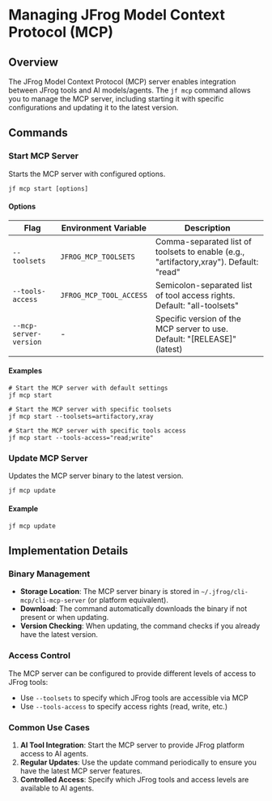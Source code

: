 # Managing JFrog Model Context Protocol (MCP)

## Overview

The JFrog Model Context Protocol (MCP) server enables integration between JFrog tools and AI models/agents. The `jf mcp` command allows you to manage the MCP server, including starting it with specific configurations and updating it to the latest version.

## Commands

### Start MCP Server

Starts the MCP server with configured options.

```
jf mcp start [options]
```

#### Options

| Flag | Environment Variable | Description |
|------|---------------------|-------------|
| `--toolsets` | `JFROG_MCP_TOOLSETS` | Comma-separated list of toolsets to enable (e.g., "artifactory,xray"). Default: "read" |
| `--tools-access` | `JFROG_MCP_TOOL_ACCESS` | Semicolon-separated list of tool access rights. Default: "all-toolsets" |
| `--mcp-server-version` | - | Specific version of the MCP server to use. Default: "[RELEASE]" (latest) |

#### Examples

```
# Start the MCP server with default settings
jf mcp start

# Start the MCP server with specific toolsets
jf mcp start --toolsets=artifactory,xray

# Start the MCP server with specific tools access
jf mcp start --tools-access="read;write"
```

### Update MCP Server

Updates the MCP server binary to the latest version.

```
jf mcp update
```

#### Example

```
jf mcp update
```

## Implementation Details

### Binary Management

- **Storage Location**: The MCP server binary is stored in `~/.jfrog/cli-mcp/cli-mcp-server` (or platform equivalent).
- **Download**: The command automatically downloads the binary if not present or when updating.
- **Version Checking**: When updating, the command checks if you already have the latest version.

### Access Control

The MCP server can be configured to provide different levels of access to JFrog tools:

- Use `--toolsets` to specify which JFrog tools are accessible via MCP
- Use `--tools-access` to specify access rights (read, write, etc.)

### Common Use Cases

1. **AI Tool Integration**: Start the MCP server to provide JFrog platform access to AI agents.
2. **Regular Updates**: Use the update command periodically to ensure you have the latest MCP server features.
3. **Controlled Access**: Specify which JFrog tools and access levels are available to AI agents.
